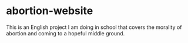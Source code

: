 # abortion-website

This is an English project I am doing in school that covers the morality of abortion and coming to a hopeful middle ground.
